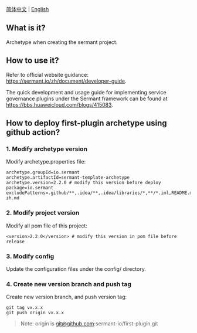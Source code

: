 <div align="left">

[简体中文](README-zh.md) | [English](README.md)
</div>

## What is it?
Archetype when creating the sermant project.

## How to use it?
Refer to official website guidance: https://sermant.io/zh/document/developer-guide.

The quick development and usage guide for implementing service governance plugins under the Sermant framework can be found at https://bbs.huaweicloud.com/blogs/415083.

## How to deploy first-plugin archetype using github action?
### 1. Modify archetype version
Modify archetype.properties file:
```properties
archetype.groupId=io.sermant
archetype.artifactId=sermant-template-archetype
archetype.version=2.2.0 # modify this version before deploy
package=io.sermant
excludePatterns=.github/**,.idea/**,.idea/libraries/*,**/*.iml,README.md,README-zh.md
```

### 2. Modify project version
Modify all pom file of this project:
```
<version>2.2.0</version> # modify this version in pom file before release
```

### 3. Modify config

Update the configuration files under the config/ directory.

### 4. Create new version branch and push tag

Create new version branch, and push version tag:
```shell
git tag vx.x.x
git push origin vx.x.x
```
> Note: origin is git@github.com:sermant-io/first-plugin.git

